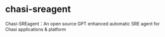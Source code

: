 # chasi-sreagent
Chasi-SREagent：An open source GPT enhanced automatic SRE agent for Chasi applications &amp; platform 
